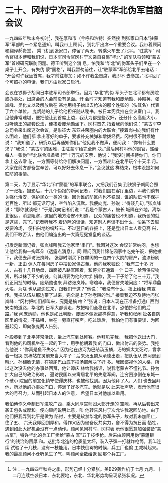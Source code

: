 # 二十、冈村宁次召开的一次华北伪军首脑会议

  一九四四年秋末冬初时[^324-1]，我在厚和市（今呼和浩特）突然接
到张家口日本“驻蒙军”军部的一个紧急通知，叫我带上顾
问，到北平出席一个重要会议。我带着顾问和翻译郝贵堂，
乘飞机到张家口，停留了两天，转乘火车去了北平。“驻蒙军”
司令官根本博和我们说，日本军司令官冈村宁次亲自召集”华北”
的军队将领和“蒙古军”首领研究联防问题。德王听到这个消
息，怕我和“华北”的伪军头子们坐在一个桌子上开会，有失伪
蒙“国格”，叫我暂勿前往，让“驻蒙军”军部给北平去电话：
“开会时许我坐首席，我才前往参加；如不许我坐首席，我即不
去参加。”北平回了个可照办的电话，我们方由张家口启行。

[^324-1]: 注：一九四四年秋冬之季，形势己经十分紧张。美B29轰炸机于七月
九月、十二月连续空袭日本、东北要地，东北、华北形势均呈现紧张状况。

  会议在铁狮子胡同日本驻军司令部举行。因为“华北”的伪
军头子在北平都有房院或办事处，出席会的人会前没有见面。开
会时才知道有我和庞炳勋、孙殿英、张岚峰、吴化文以及解放后在
某地用椅子抬出去枪决的那个姓张的（佚其名）代表了六个单位。
庞炳勋的儿子给他担任随从秘书，被日本宪兵挡在会议室门口。我
见他非常难堪，便把他让到首席上边，我认为都是些汉奸，还分什
么高低大小，没听德王的那套说法，便挨着庞炳勋坐下。冈村首先
指着我向他们说：“蒙古军李总司令来出席这次会议，是象征大
东亚共荣圈内的大联合。”接着岗村向我们有什么困难，他们都
拿出写好的单子，要求补充械弹和增拨经费。冈村很不耐烦地说：
“我知道了，研究以后再通知你们。”他见我不做声，便问我：
“你有什么要求？”我说：“蒙古军的困难，由驻蒙军给完全解
决。”最后冈村叫他的副官，递给每人一张伪“华北联合准备银
行”十万元的支票，他说：“我没时间招待你们，你们拿上这去零
花，一方面等待给你们解决问题，一方面趁此在北平玩个十天半
月。大家在前方都备尝辛苦，可以好好去休息一下。”会议就这
样结束，根本没提如何联防的事情。

  第二天，为了显示“华北”和“蒙疆”的军事联合，又把我们召集
到铁狮子胡同合照了一张相。摄影后，十几个伪报的新闻记者，
将我们围在客厅里边，叫我们谈有关强化治安，保护民众一类的
话。因为谁的防区内也不稳固，谁的队伍也不保护老百姓，所以
都无话可说，空气陷入沉默。我便向庞、孙说：“得谈几句。”张岚峰
说：“那你就谈吧！”于是我向记者们说：“我是个蒙古人，被长
城隔在外地，离华北很远，消息阻塞，这里的地方治安不知道，
民众的痛苦也不知道，我所谈的就是这些，完了。”记者听我不
着边际的谈话，知道别人再谈不出什么，怕呆下去越发要冷场，
便扫兴地纷纷辞去。不过翌日的各报上，还是登出日本人看见高
兴，我们不敢否认，由他们编造出的一大篇冠冕堂皇的谈话。

  打发走新闻记者，张岚峰叫我去他家里“串门”。我因对这次
会议非常纳闷，也想让他给我掏一掏耳朵（透露点消息），同
顾问回我什锦花园家中吃完午饭，把他撇下，我便去拜访张岚峰。
张那时刚买下佟麟阁的一连四个大院的房产，油漆粉刷一新，正由
佣人在每间房子中摆设家俱古董。他向我吹嘘说：“我有三十多
万人，占有十几县地盘，四面被八路军围着，和蒋介石通着一个
口子，给蒋供应物资，所以抹了不少的钱。何其巩要为他的大学
捐款，我一下子给了他三十万。”我们正闲扯的时候，庞炳勋也来
拜访张岚峰。寒暄毕，我便冒失地问庞：“将军鼎鼎大名，为啥
也从那边过来，跟我们干这？”他说：“我没有什么，报上给我
瞎宣传。我把队伍从那边带了过来，完全是上了孙老殿的当。”
接着我迫不及待地问张岚峰：“冈村把咱们都叫来，究竟是搞
啥？”张说：日本人现在正准备打通广西到安南的道路，华北的
日军大都调走，故把咱们全稳在北平，恐怕抄他们的后路。”我
问庞炳勋，他也是如此判断。庞因不像张那样得意，听我和张闲
扯各自防区里的情况，不插咀，坐在一旁直打咳声。吃过饭后，
我怕他们有事要谈，为回避起见，即向张庞两人告别。

  孙殿英到了北平非常活跃，坐上汽车到处拜客。他拜见完我，
我把他送出大门，看到他的和司机坐在一起的卫士，用手枪朝着我
的门口，做出射击的姿势。我挖苦他说：“你真是鱼不失水。”
因为他在热河为巴结汤玉麟，汤的姨太太死时，曾拿着一根哭
丧棒站在灵前充当大孝子：后来汤玉麟从承德出走，把队伍从
热河退到察北，孙翻脸无情，在狼尾巴山底下把汤部解决了好
多。我因鄙视他的人格，所以这次没去他的办事处回拜，他让谭庆
林给我捎话，说我老蒙古不懂礼节。孙为扩大自己的政治影响，
遍访民国以来寓居北平的失意军阀，连穷困潦倒在东城一个破小
院里的前宣化镇守使谭庆林，也被他找到。因为他拜了人，人们
也去回拜他，所以他的办事处门口，停满了好多汽车。他就是以
此来壮声势，表示他有很大的号召力，从而引起日本人的注意，
希望日本对他加以重用。

  我怕傅作义牵制日军进攻广西，乘大同厚宫师团大部开走的
空隙，再从后套出来袭击包头或厚和。便向顾问说明此意，叫
他转告风村宁次允许我返回防地。由于他们把我弄到北平是做为
陪衬，主要是软禁华北的伪军头子，故对我未加阻止，住了五、
六天我即回到厚和。傅作义因为储备反共实力，舍不得为抗日而
牺牲，遇到如此大好机会没有一点动作。顾问见冈村时，冈村表
示他很愿意加强装备“蒙古军”，特许华北的兵工厂卖给“蒙古
军”五千枝步枪。后来由顾问用伪“蒙疆银行”的钱洽购回厚
和。这批华北造的枪质量太坏，装入子弹一打就炸枪筒，我叫连续
试验了十几枝，没有一枝能用。日本快倒霉的时候，兵工厂也偷
工减料起来。我的最高顾问小仓听见生了气，叫顾问全数给退
回那个兵工厂。

